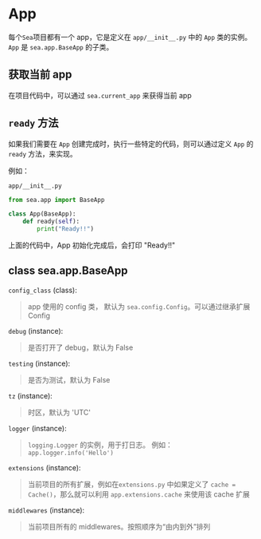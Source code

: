 # App

每个`Sea`项目都有一个 app，它是定义在 `app/__init__.py` 中的 `App` 类的实例。
`App` 是 `sea.app.BaseApp` 的子类。

## 获取当前 app

在项目代码中，可以通过 `sea.current_app` 来获得当前 app

## `ready` 方法

如果我们需要在 `App` 创建完成时，执行一些特定的代码，则可以通过定义 `App` 的 `ready` 方法，来实现。

例如：

`app/__init__.py`

```python
from sea.app import BaseApp

class App(BaseApp):
    def ready(self):
        print("Ready!!")

```

上面的代码中，App 初始化完成后，会打印 "Ready!!"

## class sea.app.BaseApp

`config_class` (class):

> app 使用的 config 类， 默认为 `sea.config.Config`。可以通过继承扩展 Config

`debug` (instance):

> 是否打开了 debug，默认为 False

`testing` (instance):

> 是否为测试，默认为 False

`tz` (instance):

> 时区，默认为 'UTC'

`logger` (instance):

> `logging.Logger` 的实例，用于打日志。
> 例如： `app.logger.info('Hello')`

`extensions` (instance):

> 当前项目的所有扩展，例如在`extensions.py` 中如果定义了 `cache = Cache()`，那么就可以利用 `app.extensions.cache` 来使用该 cache 扩展

`middlewares` (instance):

> 当前项目所有的 middlewares。按照顺序为“由内到外”排列

